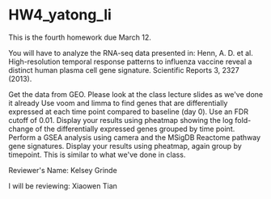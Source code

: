 # HW4_yatong_li

This is the fourth homework due March 12.

You will have to analyze the RNA-seq data presented in: Henn, A. D. et al. High-resolution temporal response patterns to influenza vaccine reveal a distinct human plasma cell gene signature. Scientific Reports 3, 2327 (2013).

Get the data from GEO. Please look at the class lecture slides as we've done it already
Use voom and limma to find genes that are differentially expressed at each time point compared to baseline (day 0). Use an FDR cutoff of 0.01. Display your results using pheatmap showing the log fold-change of the differentially expressed genes grouped by time point.
Perform a GSEA analysis using camera and the MSigDB Reactome pathway gene signatures. Display your results using pheatmap, again group by timepoint. This is similar to what we've done in class.

Reviewer's Name: Kelsey Grinde

I will be reviewing: Xiaowen Tian
